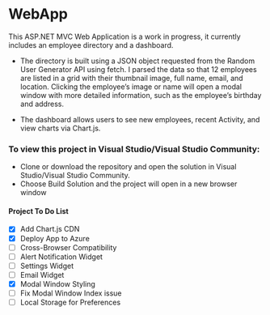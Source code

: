 # WebApp
This ASP.NET MVC Web Application is a work in progress, it currently includes an employee directory and a dashboard. 

- The directory is built using a JSON object requested from the Random User Generator API using fetch. I parsed the data so that 12 employees are listed in a grid with their thumbnail image, full name, email, and location. Clicking the employee’s image or name will open a modal window with more detailed information, such as the employee’s birthday and address.

- The dashboard allows users to see new employees, recent Activity, and view charts  via Chart.js.


### To view this project in Visual Studio/Visual Studio Community:
 * Clone or download the repository and open the solution in Visual Studio/Visual Studio Community. 
 * Choose Build Solution and the project will open in a new browser window


#### Project To Do List
- [X] Add Chart.js CDN
- [X] Deploy App to Azure
- [ ] Cross-Browser Compatibility 
- [ ] Alert Notification Widget
- [ ] Settings Widget
- [ ] Email Widget
- [X] Modal Window Styling
- [ ] Fix Modal Window Index issue
- [ ] Local Storage for Preferences